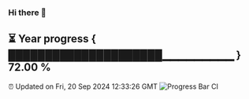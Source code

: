### Hi there 👋
⏳ Year progress { █████████████████████▁▁▁▁▁▁▁▁▁ } 72.00 %
---
⏰ Updated on Fri, 20 Sep 2024 12:33:26 GMT
![Progress Bar CI](https://github.com/liununu/liununu/workflows/Progress%20Bar%20CI/badge.svg)
